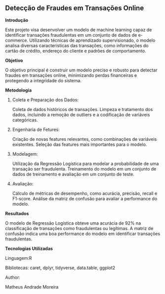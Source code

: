 ## Detecção de Fraudes em Transações Online

**Introdução**

Este projeto visa desenvolver um modelo de machine learning capaz de identificar transações fraudulentas em um conjunto de dados de e-commerce. Utilizando técnicas de aprendizado supervisionado, o modelo analisa diversas características das transações, como informações do cartão de crédito, endereço do cliente e padrões de comportamento.

**Objetivo**

O objetivo principal é construir um modelo preciso e robusto para detectar fraudes em transações online, minimizando perdas financeiras e protegendo a integridade do sistema.

**Metodologia**

1. Coleta e Preparação dos Dados:
   
   Coleta de dados históricos de transações.
   Limpeza e tratamento dos dados, incluindo a remoção de outliers e a codificação de variáveis categóricas.

2. Engenharia de Fetures:
   
   Criação de novas features relevantes, como combinações de variáveis existentes.
   Seleção das features mais importantes para o modelo.

3. Modelagem:
   
   Utilização da Regressão Logística para modelar a probabilidade de uma transação ser fraudulenta.
   Treinamento do modelo em um conjunto de dados de treinamento e avaliação em um conjunto de teste.

4. Avaliação:
   
   Cálculo de métricas de desempenho, como acurácia, precisão, recall e F1-score.
   Análise da matriz de confusão para avaliar a performance do modelo.

**Resultados**

O modelo de Regressão Logística obteve uma acurácia de 92% na classificação de transações como fraudulentas ou legítimas. A matriz de confusão indica uma boa performance do modelo em identificar transações fraudulentas.

**Tecnologias Utilizadas**

Linguagem:R

Bibliotecas: caret, dplyr, tidyverse, data.table, ggplot2

Author:

Matheus Andrade Moreira

